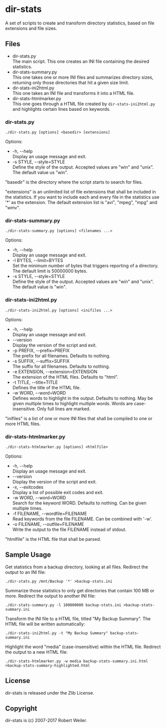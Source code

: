 # dir-stats

A set of scripts to create and transform directory statistics, based on file extensions and file sizes.

## Files

* dir-stats.py  
The main script. This one creates an INI file containing the desired statistics.
* dir-stats-summary.py  
This one takes one or more INI files and summarizes directory sizes, returning only those directories that hit a given size limit.
* dir-stats-ini2html.py  
This one takes an INI file and transforms it into a HTML file.
* dir-stats-htmlmarker.py  
This one goes through a HTML file created by `dir-stats-ini2html.py` and highlights certain lines based on keywords.

### dir-stats.py

`./dir-stats.py [options] <basedir> [extensions]`

Options:

* -h, --help  
Display an usage message and exit.
* -s STYLE, --style=STYLE  
Define the style of the output. Accepted values are "win" and "unix". The default value us "win".

"basedir" is the directory where the script starts to search for files.

"extensions" is an unlimited list of file extensions that shall be included in the statistics. If you want to include each and every file in the statistics use '*' as the extension. The default extension list is "avi", "mpeg", "mpg" and "wmv".

### dir-stats-summary.py

`./dir-stats-summary.py [options] <filenames ...>`

Options:

* -h, --help  
Display an usage message and exit.
* -l BYTES, --limit=BYTES  
Set the minimum number of bytes that triggers reporting of a directory. The default limit is 50000000 bytes.
* -s STYLE, --style=STYLE  
Define the style of the output. Accepted values are "win" and "unix". The default value is "win".

### dir-stats-ini2html.py

`./dir-stats-ini2html.py [options] <inifiles ...>`

Options:

* -h, --help  
Display an usage message and exit.
* --version  
Display the version of the script and exit.
* -p PREFIX, --prefix=PREFIX  
The prefix for all filenames. Defaults to nothing.
* -s SUFFIX, --suffix=SUFFIX  
The suffix for all filenames. Defaults to nothing.
* -e EXTENSION, --extension=EXTENSION  
The extension of the HTML files. Defaults to "html".
* -t TITLE, --title=TITLE  
Defines the title of the HTML file.
* -w WORD, --word=WORD  
Defines words to highlight in the output. Defaults to nothing. May be given multiple times to highlight multiple words. Words are case-insensitive. Only full lines are marked.

"inifiles" is a list of one or more INI files that shall be compiled to one or more HTML files.

### dir-stats-htmlmarker.py

`./dir-stats-htmlmarker.py [options] <htmlfile>`

Options:

* -h, --help  
Display an usage message and exit.
* --version  
Display the version of the script and exit.
* -x, --exitcodes  
Display a list of possible exit codes and exit.
* -w WORD, --word=WORD  
Search for the keyword WORD. Defaults to nothing. Can be given multiple times.
* -f FILENAME, --wordfile=FILENAME  
Read keywords from the file FILENAME. Can be combined with '-w'.
* -o FILENAME, --outfile=FILENAME  
Write the output to the file FILENAME instead of stdout.

"htmlfile" is the HTML file that shall be parsed.

## Sample Usage

Get statistics from a backup directory, looking at all files. Redirect the output to an INI file:

`./dir-stats.py /mnt/Backup '*' >backup-stats.ini`

Summarize those statistics to only get directories that contain 100 MB or more. Redirect the output to another INI file:

`./dir-stats-summary.py -l 100000000 backup-stats.ini >backup-stats-summary.ini`

Transform the INI file to a HTML file, titled "My Backup Summary". The HTML file will be written automatically:

`./dir-stats-ini2html.py -t "My Backup Summary" backup-stats-summary.ini`

Highlight the word "media" (case-insensitive) within the HTML file. Redirect the output to a new HTML file:

`./dir-stats-htmlmarker.py -w media backup-stats-summary.ini.html >backup-stats-summary-highlighted.html`

## License

dir-stats is released under the Zlib License.

## Copyright

dir-stats is (c) 2007-2017 Robert Weiler.

